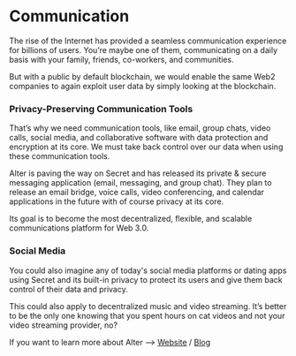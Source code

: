 # Communication

The rise of the Internet has provided a seamless communication experience for billions of users. You’re maybe one of them, communicating on a daily basis with your family, friends, co-workers, and communities.

But with a public by default blockchain, we would enable the same Web2 companies to again exploit user data by simply looking at the blockchain.

### Privacy-Preserving Communication Tools

That’s why we need communication tools, like email, group chats, video calls, social media, and collaborative software with data protection and encryption at its core. We must take back control over our data when using these communication tools.

Alter is paving the way on Secret and has released its private & secure messaging application (email, messaging, and group chat). They plan to release an email bridge, voice calls, video conferencing, and calendar applications in the future with of course privacy at its core.

Its goal is to become the most decentralized, flexible, and scalable communications platform for Web 3.0.

### Social Media

You could also imagine any of today's social media platforms or dating apps using Secret and its built-in privacy to protect its users and give them back control of their data and privacy.

This could also apply to decentralized music and video streaming. It’s better to be the only one knowing that you spent hours on cat videos and not your video streaming provider, no?

If you want to learn more about Alter --> [Website](https://altermail.live/) / [Blog](https://blog.altermail.live/alter-2022-roadmap-chat-channels-and-beyond-8a78002c8f4a)
